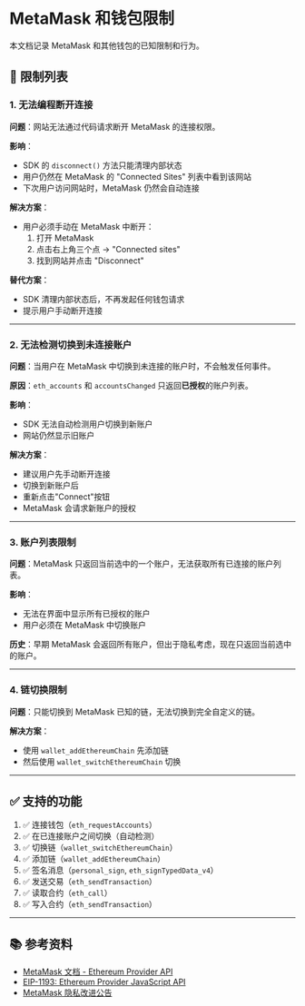 # MetaMask 和钱包限制

本文档记录 MetaMask 和其他钱包的已知限制和行为。

## 🚫 限制列表

### 1. **无法编程断开连接**

**问题**：网站无法通过代码请求断开 MetaMask 的连接权限。

**影响**：
- SDK 的 `disconnect()` 方法只能清理内部状态
- 用户仍然在 MetaMask 的 "Connected Sites" 列表中看到该网站
- 下次用户访问网站时，MetaMask 仍然会自动连接

**解决方案**：
- 用户必须手动在 MetaMask 中断开：
  1. 打开 MetaMask
  2. 点击右上角三个点 → "Connected sites"
  3. 找到网站并点击 "Disconnect"

**替代方案**：
- SDK 清理内部状态后，不再发起任何钱包请求
- 提示用户手动断开连接

---

### 2. **无法检测切换到未连接账户**

**问题**：当用户在 MetaMask 中切换到未连接的账户时，不会触发任何事件。

**原因**：`eth_accounts` 和 `accountsChanged` 只返回**已授权**的账户列表。

**影响**：
- SDK 无法自动检测用户切换到新账户
- 网站仍然显示旧账户

**解决方案**：
- 建议用户先手动断开连接
- 切换到新账户后
- 重新点击"Connect"按钮
- MetaMask 会请求新账户的授权

---

### 3. **账户列表限制**

**问题**：MetaMask 只返回当前选中的一个账户，无法获取所有已连接的账户列表。

**影响**：
- 无法在界面中显示所有已授权的账户
- 用户必须在 MetaMask 中切换账户

**历史**：早期 MetaMask 会返回所有账户，但出于隐私考虑，现在只返回当前选中的账户。

---

### 4. **链切换限制**

**问题**：只能切换到 MetaMask 已知的链，无法切换到完全自定义的链。

**解决方案**：
- 使用 `wallet_addEthereumChain` 先添加链
- 然后使用 `wallet_switchEthereumChain` 切换

---

## ✅ 支持的功能

1. ✅ 连接钱包（`eth_requestAccounts`）
2. ✅ 在已连接账户之间切换（自动检测）
3. ✅ 切换链（`wallet_switchEthereumChain`）
4. ✅ 添加链（`wallet_addEthereumChain`）
5. ✅ 签名消息（`personal_sign`, `eth_signTypedData_v4`）
6. ✅ 发送交易（`eth_sendTransaction`）
7. ✅ 读取合约（`eth_call`）
8. ✅ 写入合约（`eth_sendTransaction`）

---

## 📚 参考资料

- [MetaMask 文档 - Ethereum Provider API](https://docs.metamask.io/wallet/reference/provider-api/)
- [EIP-1193: Ethereum Provider JavaScript API](https://eips.ethereum.org/EIPS/eip-1193)
- [MetaMask 隐私改进公告](https://medium.com/metamask/breaking-change-no-longer-exposing-user-accounts-to-dapps-by-default-4860c4c7d15b)

